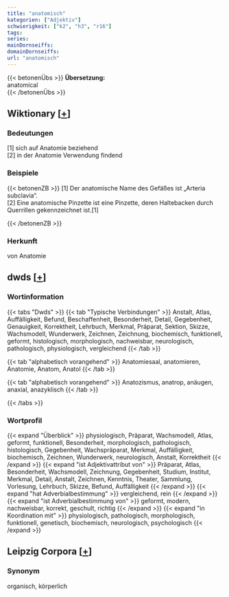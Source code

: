 ```yaml
---
title: "anatomisch"
kategorien: ["Adjektiv"]
schwierigkeit: ["k2", "h3", "r16"]
tags:
series:
mainDornseiffs:
domainDornseiffs:
url: "anatomisch"
---
```


{{< betonenÜbs >}}
**Übersetzung:**  
anatomical  
{{< /betonenÜbs >}}

## Wiktionary [[+](https://de.wiktionary.org/wiki/anatomisch)]

### Bedeutungen
[1] sich auf Anatomie beziehend  
[2] in der Anatomie Verwendung findend  

### Beispiele
{{< betonenZB >}}
[1] Der anatomische Name des Gefäßes ist „Arteria subclavia“.  
[2] Eine anatomische Pinzette ist eine Pinzette, deren Haltebacken durch Querrillen gekennzeichnet ist.[1]  

{{< /betonenZB >}}
### Herkunft
von Anatomie  



## dwds [[+](https://www.dwds.de/wb/anatomisch)]

### Wortinformation
{{< tabs "Dwds" >}}
{{< tab "Typische Verbindungen" >}}
Anstalt, Atlas, Auffälligkeit, Befund, Beschaffenheit, Besonderheit, Detail, Gegebenheit, Genauigkeit, Korrektheit, Lehrbuch, Merkmal, Präparat, Sektion, Skizze, Wachsmodell, Wunderwerk, Zeichnen, Zeichnung, biochemisch, funktionell, geformt, histologisch, morphologisch, nachweisbar, neurologisch, pathologisch, physiologisch, vergleichend
{{< /tab >}}

{{< tab "alphabetisch vorangehend" >}}
Anatomiesaal, anatomieren, Anatomie, Anatom, Anatol
{{< /tab >}}

{{< tab "alphabetisch vorangehend" >}}
Anatozismus, anatrop, anäugen, anaxial, anazyklisch
{{< /tab >}}

{{< /tabs >}}

### Wortprofil
{{< expand "Überblick" >}} physiologisch, Präparat, Wachsmodell, Atlas, geformt, funktionell, Besonderheit, morphologisch, pathologisch, histologisch, Gegebenheit, Wachspräparat, Merkmal, Auffälligkeit, biochemisch, Zeichnen, Wunderwerk, neurologisch, Anstalt, Korrektheit {{< /expand >}}
{{< expand "ist Adjektivattribut von" >}} Präparat, Atlas, Besonderheit, Wachsmodell, Zeichnung, Gegebenheit, Studium, Institut, Merkmal, Detail, Anstalt, Zeichnen, Kenntnis, Theater, Sammlung, Vorlesung, Lehrbuch, Skizze, Befund, Auffälligkeit {{< /expand >}}
{{< expand "hat Adverbialbestimmung" >}} vergleichend, rein {{< /expand >}}
{{< expand "ist Adverbialbestimmung von" >}} geformt, modern, nachweisbar, korrekt, geschult, richtig {{< /expand >}}
{{< expand "in Koordination mit" >}} physiologisch, pathologisch, morphologisch, funktionell, genetisch, biochemisch, neurologisch, psychologisch {{< /expand >}}

## Leipzig Corpora [[+](https://corpora.uni-leipzig.de/en/res?word=anatomisch&corpusId=deu_newscrawl-public_2018)]


### Synonym
organisch, körperlich

